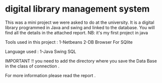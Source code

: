 # digital library management system
This was a mini project we were asked to do at the university. It is a digital library programmed in Java and swing and linked to the database. You will find all the details in the attached report. NB: it's my first project in java 

Tools used in this project :
  1-Netbeans 
  2-DB Browser For SQlite
  
 Language used :
   1-Java 
      Swing 
         SQL
  
  
  
 IMPORTANT !!
    you need to add the directory where you save the Data Base in the class of connection  .
    
 For more information please read the report .
